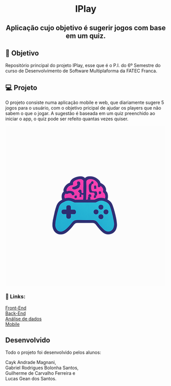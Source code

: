 <h1 align="center"> IPlay </h1>
<h2 align="center">Aplicação cujo objetivo é sugerir jogos com base em um quiz.</h2>



## 🎯 Objetivo
<p> Repositório principal do projeto IPlay, esse que é o P.I. do 6º Semestre do curso de Desenvolvimento de Software Multiplaforma da FATEC Franca. </p>



## 💻 Projeto
<p>O projeto consiste numa aplicação mobile e web, que diariamente sugere 5 jogos para o usuário, com o objetivo pricipal de ajudar os players que não sabem o que o jogar. A sugestão é baseada em um quiz preenchido ao iniciar o app, o quiz pode ser refeito quantas vezes quiser.</p>
<img src="logo.png" align="center" /></br>



### 🔗 Links:
<a href="https://github.com/GuihCFerreira/PI_6_Semestre_Web">Front-End</a></br>
<a href="https://github.com/GuihCFerreira/PI_6_Semestre_Backend">Back-End</a></br>
<a href="https://github.com/GuihCFerreira/PI_6_Semestre_Analise_Dados">Análise de dados </a></br>
<a href="https://github.com/GuihCFerreira/PI_6_Semestre_Mobile">Mobile</a></br>



## Desenvolvido
<p>Todo o projeto foi desenvolvido pelos alunos: </br></p>
<p>Cayk Andrade Magnani,</br>Gabriel Rodrigues Bolonha Santos,</br>Guilherme de Carvalho Ferreira e</br> Lucas Gean dos Santos.</p> 
